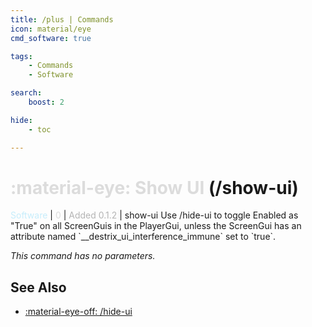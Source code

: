 ```yaml
---
title: /plus | Commands
icon: material/eye
cmd_software: true

tags:
    - Commands
    - Software

search:
    boost: 2

hide:
    - toc

---
```

# <p style="color: rgb(220,220,220); display: inline;">:material-eye: Show UI</p> (/show-ui)
<div style="display:inline;">
<p style="color: #C6EDFB; display: inline;">Software</p> | <p style="color: rgb(220,220,220); display: inline;">0</p> | <p style="color: rgb(180,180,180); display: inline;"> Added 0.1.2</p> | show-ui
</div>
Use /hide-ui to toggle Enabled as "True" on all ScreenGuis in the PlayerGui, unless the ScreenGui has an attribute named `__destrix_ui_interference_immune` set to `true`.

_This command has no parameters._

## See Also
* [:material-eye-off: /hide-ui](/Commands/specifics/hideui/)
